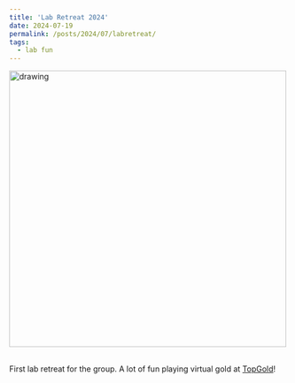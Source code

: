 ```yaml
---
title: 'Lab Retreat 2024'
date: 2024-07-19
permalink: /posts/2024/07/labretreat/
tags:
  - lab fun
---
```


<img src="../images/labretreat_2024.jpg" alt="drawing" width=500 align="middle"/>

\
First lab retreat for the group. A lot of fun playing virtual gold at [TopGold](https://topgolfoberhausen.com/specials/deinstag?gad_source=1&gclid=CjwKCAjwg-24BhB_EiwA1ZOx8ocZiH9dcGtah7SJDZW1r5UErpPEUd6Okl2K-y_W5aFy-LxCDljYVBoC840QAvD_BwE)!
